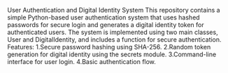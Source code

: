 User Authentication and Digital Identity System
This repository contains a simple Python-based user authentication system that uses hashed passwords for secure login and generates a digital identity token for authenticated users. The system is implemented using two main classes, User and DigitalIdentity, and includes a function for secure authentication.
Features:
1.Secure password hashing using SHA-256.
2.Random token generation for digital identity using the secrets module.
3.Command-line interface for user login.
4.Basic authentication flow.
